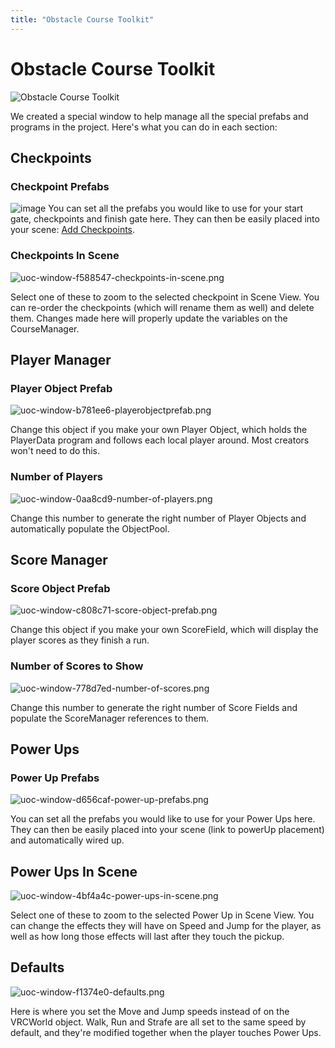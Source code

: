 ```yaml
---
title: "Obstacle Course Toolkit"
---
```


# Obstacle Course Toolkit

![Obstacle Course Toolkit](/creators.vrchat.com/images/worlds/uoc-window-0a203a2-obstacle-course-toolkit.png)

We created a special window to help manage all the special prefabs and programs in the project. Here's what you can do in each section:

## Checkpoints

### Checkpoint Prefabs
![image](/creators.vrchat.com/images/worlds/uoc-window-a05aa7a-checkpoint-prefabs.png)
You can set all the prefabs you would like to use for your start gate, checkpoints and finish gate here. They can then be easily placed into your scene: [Add Checkpoints](/creators.vrchat.com/worlds/examples/obstacle-course/build-from-demo-parts#add-checkpoints).

### Checkpoints In Scene
![uoc-window-f588547-checkpoints-in-scene.png](/creators.vrchat.com/images/worlds/uoc-window-f588547-checkpoints-in-scene.png)

Select one of these to zoom to the selected checkpoint in Scene View. You can re-order the checkpoints (which will rename them as well) and delete them. Changes made here will properly update the variables on the CourseManager.

## Player Manager

### Player Object Prefab
![uoc-window-b781ee6-playerobjectprefab.png](/creators.vrchat.com/images/worlds/uoc-window-b781ee6-playerobjectprefab.png)

Change this object if you make your own Player Object, which holds the PlayerData program and follows each local player around. Most creators won't need to do this.

### Number of Players
![uoc-window-0aa8cd9-number-of-players.png](/creators.vrchat.com/images/worlds/uoc-window-0aa8cd9-number-of-players.png)

Change this number to generate the right number of Player Objects and automatically populate the ObjectPool.

## Score Manager

### Score Object Prefab
![uoc-window-c808c71-score-object-prefab.png](/creators.vrchat.com/images/worlds/uoc-window-c808c71-score-object-prefab.png)

Change this object if you make your own ScoreField, which will display the player scores as they finish a run.

### Number of Scores to Show
![uoc-window-778d7ed-number-of-scores.png](/creators.vrchat.com/images/worlds/uoc-window-778d7ed-number-of-scores.png)

Change this number to generate the right number of Score Fields and populate the ScoreManager references to them.

## Power Ups

### Power Up Prefabs
![uoc-window-d656caf-power-up-prefabs.png](/creators.vrchat.com/images/worlds/uoc-window-d656caf-power-up-prefabs.png)

You can set all the prefabs you would like to use for your Power Ups here. They can then be easily placed into your scene (link to powerUp placement) and automatically wired up.

## Power Ups In Scene
![uoc-window-4bf4a4c-power-ups-in-scene.png](/creators.vrchat.com/images/worlds/uoc-window-4bf4a4c-power-ups-in-scene.png)

Select one of these to zoom to the selected Power Up in Scene View. You can change the effects they will have on Speed and Jump for the player, as well as how long those effects will last after they touch the pickup.

## Defaults
![uoc-window-f1374e0-defaults.png](/creators.vrchat.com/images/worlds/uoc-window-f1374e0-defaults.png)

Here is where you set the Move and Jump speeds instead of on the VRCWorld object. Walk, Run and Strafe are all set to the same speed by default, and they're modified together when the player touches  Power Ups.